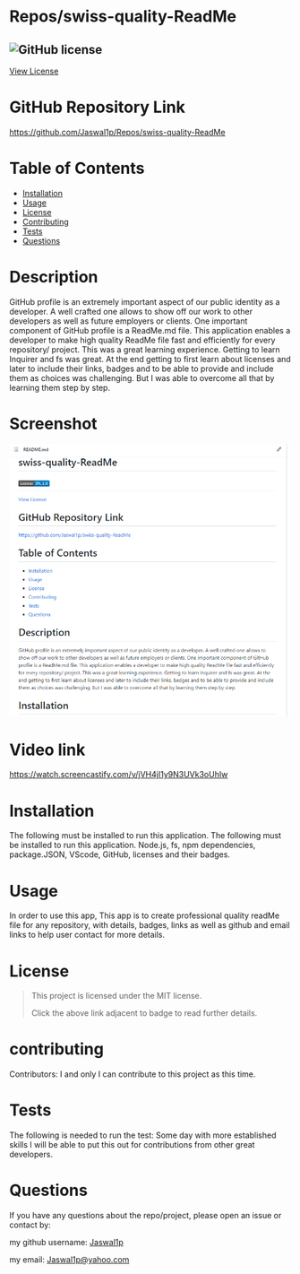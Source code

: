 # Repos/swiss-quality-ReadMe
 
 ## ![GitHub license](https://img.shields.io/badge/License-MIT-yellow.svg) 
[View License](https://opensource.org/licenses/MIT) 
 
 # GitHub Repository Link
 https://github.com/Jaswal1p/Repos/swiss-quality-ReadMe
 
 # Table of Contents
 * [Installation](#installation)
 * [Usage](#usage)
 * [License](#license)
 * [Contributing](#contributing)
 * [Tests](#tests)
 * [Questions](#questions)
 
 # Description
 GitHub profile is an extremely important aspect of our public identity as a developer. A well crafted one allows to show off our work to other developers as well as future employers or clients. One important component of GitHub profile is a ReadMe.md file. This application enables a developer to make high quality ReadMe file fast and efficiently for every repository/ project. This was a great learning experience. Getting to learn Inquirer and fs was great. At the end getting to first learn about licenses and later to include their links, badges and to be able to provide and include them as choices was challenging. But I was able to overcome all that by learning them step by step.


 # Screenshot
 ![alt text](assets/images/screenshot.png)

 # Video link
 https://watch.screencastify.com/v/jVH4jI1y9N3UVk3oUhIw

 # Installation
 The following must be installed to run this application.
 The following must be installed to run this application. Node.js, fs, npm dependencies, package.JSON, VScode, GitHub, licenses and their badges.
 # Usage
 In order to use this app, This app is to create professional quality readMe file for any repository, with details, badges, links as well as github and email links to help user contact for more details.
 # License 
 > This project is licensed under the MIT license.
 >
 > Click the above link adjacent to badge to read further details.
 
 # contributing
 Contributors: I and only I can contribute to this project as this time.  
 # Tests
 The following is needed to run the test: Some day with more established skills I will be able to put this out for contributions from other great developers. 
 # Questions
 If you have any questions about the repo/project, please open an issue or contact by: 
 
 my github username: [Jaswal1p](https://github.com/Jaswal1p) 
 
 my email: Jaswal1p@yahoo.com
 
